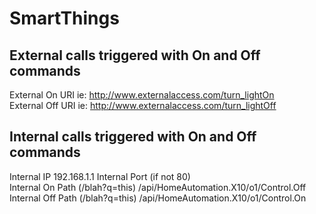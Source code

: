 # SmartThings

External calls triggered with On and Off commands
-------------------------------------------------
External On URI                   ie:  http://www.externalaccess.com/turn_lightOn	
External Off URI                  ie:  http://www.externalaccess.com/turn_lightOff

Internal calls triggered with On and Off commands
-------------------------------------------------
Internal IP                       192.168.1.1
Internal Port (if not 80)        
Internal On Path (/blah?q=this)	  /api/HomeAutomation.X10/o1/Control.Off
Internal Off Path (/blah?q=this)	/api/HomeAutomation.X10/o1/Control.On
